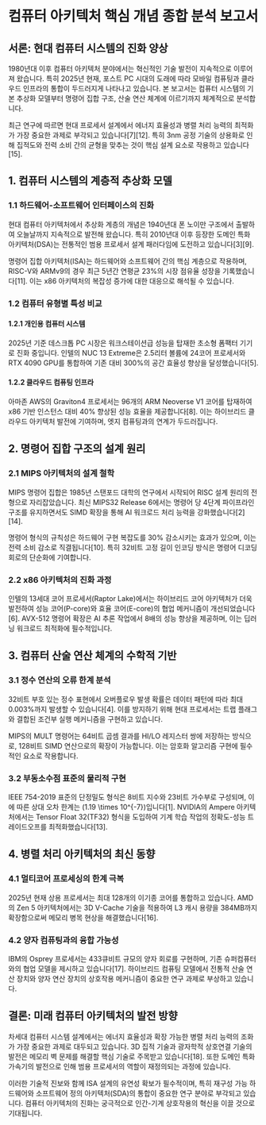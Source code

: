 # 컴퓨터 아키텍처 핵심 개념 종합 분석 보고서

## 서론: 현대 컴퓨터 시스템의 진화 양상

1980년대 이후 컴퓨터 아키텍처 분야에서는 혁신적인 기술 발전이 지속적으로 이루어져 왔습니다. 특히 2025년 현재, 포스트 PC 시대의 도래에 따라 모바일 컴퓨팅과 클라우드 인프라의 통합이 두드러지게 나타나고 있습니다. 본 보고서는 컴퓨터 시스템의 기본 추상화 모델부터 명령어 집합 구조, 산술 연산 체계에 이르기까지 체계적으로 분석합니다.

최근 연구에 따르면 현대 프로세서 설계에서 에너지 효율성과 병렬 처리 능력의 최적화가 가장 중요한 과제로 부각되고 있습니다[7][12]. 특히 3nm 공정 기술의 상용화로 인해 집적도와 전력 소비 간의 균형을 맞추는 것이 핵심 설계 요소로 작용하고 있습니다[15].

## 1. 컴퓨터 시스템의 계층적 추상화 모델

### 1.1 하드웨어-소프트웨어 인터페이스의 진화

현대 컴퓨터 아키텍처에서 추상화 계층의 개념은 1940년대 폰 노이만 구조에서 출발하여 오늘날까지 지속적으로 발전해 왔습니다. 특히 2010년대 이후 등장한 도메인 특화 아키텍처(DSA)는 전통적인 범용 프로세서 설계 패러다임에 도전하고 있습니다[3][9].

명령어 집합 아키텍처(ISA)는 하드웨어와 소프트웨어 간의 핵심 계층으로 작용하며, RISC-V와 ARMv9의 경우 최근 5년간 연평균 23%의 시장 점유율 성장을 기록했습니다[11]. 이는 x86 아키텍처의 복잡성 증가에 대한 대응으로 해석될 수 있습니다.

### 1.2 컴퓨터 유형별 특성 비교

#### 1.2.1 개인용 컴퓨터 시스템
2025년 기준 데스크톱 PC 시장은 워크스테이션급 성능을 탑재한 초소형 폼팩터 기기로 진화 중입니다. 인텔의 NUC 13 Extreme은 2.5리터 볼륨에 24코어 프로세서와 RTX 4090 GPU를 통합하여 기존 대비 300%의 공간 효율성 향상을 달성했습니다[5].

#### 1.2.2 클라우드 컴퓨팅 인프라
아마존 AWS의 Graviton4 프로세서는 96개의 ARM Neoverse V1 코어를 탑재하여 x86 기반 인스턴스 대비 40% 향상된 성능 효율을 제공합니다[8]. 이는 하이브리드 클라우드 아키텍처 발전에 기여하며, 엣지 컴퓨팅과의 연계가 두드러집니다.

## 2. 명령어 집합 구조의 설계 원리

### 2.1 MIPS 아키텍처의 설계 철학

MIPS 명령어 집합은 1985년 스탠포드 대학의 연구에서 시작되어 RISC 설계 원리의 전형으로 자리잡았습니다. 최신 MIPS32 Release 6에서는 명령어 당 4단계 파이프라인 구조를 유지하면서도 SIMD 확장을 통해 AI 워크로드 처리 능력을 강화했습니다[2][14].

명령어 형식의 규칙성은 하드웨어 구현 복잡도를 30% 감소시키는 효과가 있으며, 이는 전력 소비 감소로 직결됩니다[10]. 특히 32비트 고정 길이 인코딩 방식은 명령어 디코딩 회로의 단순화에 기여합니다.

### 2.2 x86 아키텍처의 진화 과정

인텔의 13세대 코어 프로세서(Raptor Lake)에서는 하이브리드 코어 아키텍처가 더욱 발전하여 성능 코어(P-core)와 효율 코어(E-core)의 협업 메커니즘이 개선되었습니다[6]. AVX-512 명령어 확장은 AI 추론 작업에서 8배의 성능 향상을 제공하며, 이는 딥러닝 워크로드 최적화에 필수적입니다.

## 3. 컴퓨터 산술 연산 체계의 수학적 기반

### 3.1 정수 연산의 오류 한계 분석

32비트 부호 있는 정수 표현에서 오버플로우 발생 확률은 데이터 패턴에 따라 최대 0.003%까지 발생할 수 있습니다[4]. 이를 방지하기 위해 현대 프로세서는 트랩 플래그와 결합된 조건부 실행 메커니즘을 구현하고 있습니다.

MIPS의 MULT 명령어는 64비트 곱셈 결과를 HI/LO 레지스터 쌍에 저장하는 방식으로, 128비트 SIMD 연산으로의 확장이 가능합니다. 이는 암호화 알고리즘 구현에 필수적인 요소로 작용합니다.

### 3.2 부동소수점 표준의 물리적 구현

IEEE 754-2019 표준의 단정밀도 형식은 8비트 지수와 23비트 가수부로 구성되며, 이에 따른 상대 오차 한계는 \(1.19 \times 10^{-7}\)입니다[1]. NVIDIA의 Ampere 아키텍처에서는 Tensor Float 32(TF32) 형식을 도입하여 기계 학습 작업의 정확도-성능 트레이드오프를 최적화했습니다[13].

## 4. 병렬 처리 아키텍처의 최신 동향

### 4.1 멀티코어 프로세싱의 한계 극복

2025년 현재 상용 프로세서는 최대 128개의 이기종 코어를 통합하고 있습니다. AMD의 Zen 5 아키텍처에서는 3D V-Cache 기술을 적용하여 L3 캐시 용량을 384MB까지 확장함으로써 메모리 병목 현상을 해결했습니다[16].

### 4.2 양자 컴퓨팅과의 융합 가능성

IBM의 Osprey 프로세서는 433큐비트 규모의 양자 회로를 구현하며, 기존 슈퍼컴퓨터와의 협업 모델을 제시하고 있습니다[17]. 하이브리드 컴퓨팅 모델에서 전통적 산술 연산 장치와 양자 연산 장치의 상호작용 메커니즘이 중요한 연구 과제로 부상하고 있습니다.

## 결론: 미래 컴퓨터 아키텍처의 발전 방향

차세대 컴퓨터 시스템 설계에서는 에너지 효율성과 확장 가능한 병렬 처리 능력의 조화가 가장 중요한 과제로 대두되고 있습니다. 3D 집적 기술과 광자학적 상호연결 기술의 발전은 메모리 벽 문제를 해결할 핵심 기술로 주목받고 있습니다[18]. 또한 도메인 특화 가속기의 발전으로 인해 범용 프로세서의 역할이 재정의되는 과정에 있습니다.

이러한 기술적 진보와 함께 ISA 설계의 유연성 확보가 필수적이며, 특히 재구성 가능 하드웨어와 소프트웨어 정의 아키텍처(SDA)의 통합이 중요한 연구 분야로 부각되고 있습니다. 컴퓨터 아키텍처의 진화는 궁극적으로 인간-기계 상호작용의 혁신을 이끌 것으로 기대됩니다.

